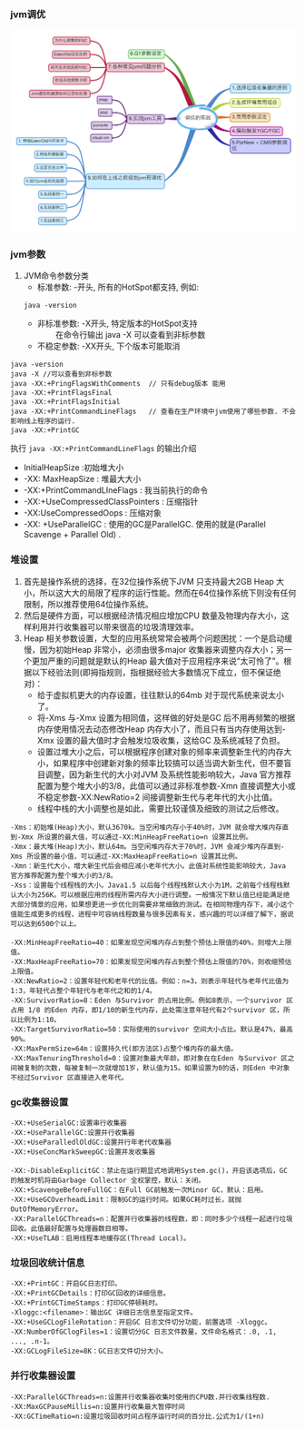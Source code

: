 ### jvm调优

![javm-practice](../../assets/img/jvm-practice-case.jpg)

### jvm参数

1. JVM命令参数分类
    - 标准参数: -开头, 所有的HotSpot都支持, 例如: 
    ```
    java -version
    ```
    - 非标准参数: -X开头, 特定版本的HotSpot支持 \
　　  在命令行输出 java -X 可以查看到非标参数
    - 不稳定参数: -XX开头, 下个版本可能取消 

```
java -version
java -X //可以查看到非标参数
java -XX:+PringFlagsWithComments  // 只有debug版本 能用
java -XX:+PrintFlagsFinal
java -XX:+PrintFlagsInitial
java -XX:+PrintCommandLineFlags   // 查看在生产环境中jvm使用了哪些参数. 不会影响线上程序的运行.
java -XX:+PrintGC
```

执行 <code>java -XX:+PrintCommandLineFlags</code> 的输出介绍
- InitialHeapSize :初始堆大小
- -XX: MaxHeapSize : 堆最大大小
- -XX:+PrintCommandLIneFlags : 我当前执行的命令
- -XX:+UseCompressedClassPointers : 压缩指针
- -XX:UseCompressedOops : 压缩对象
- -XX: +UseParallelGC : 使用的GC是ParallelGC. 使用的就是(Parallel Scavenge + Parallel Old) .

### 堆设置
1. 首先是操作系统的选择，在32位操作系统下JVM 只支持最大2GB Heap 大小，所以这大大的局限了程序的运行性能。然而在64位操作系统下则没有任何限制，所以推荐使用64位操作系统。
2. 然后是硬件方面，可以根据经济情况相应增加CPU 数量及物理内存大小，这样利用并行收集器可以带来很高的垃圾清理效率。
3. Heap 相关参数设置，大型的应用系统常常会被两个问题困扰：一个是启动缓慢，因为初始Heap 非常小，必须由很多major 收集器来调整内存大小；另一个更加严重的问题就是默认的Heap 最大值对于应用程序来说“太可怜了”。根据以下经验法则(即拇指规则，指根据经验大多数情况下成立，但不保证绝对)：
    - 给于虚拟机更大的内存设置，往往默认的64mb 对于现代系统来说太小了。
    - 将-Xms 与-Xmx 设置为相同值，这样做的好处是GC 后不用再频繁的根据内存使用情况去动态修改Heap 内存大小了，而且只有当内存使用达到-Xmx 设置的最大值时才会触发垃圾收集，这给GC 及系统减轻了负担。
    - 设置过堆大小之后，可以根据程序创建对象的频率来调整新生代的内存大小，如果程序中创建新对象的频率比较搞可以适当调大新生代，但不要盲目调整，因为新生代的大小对JVM 及系统性能影响较大，Java 官方推荐配置为整个堆大小的3/8，此值可以通过非标准参数-Xmn 直接调整大小或不稳定参数-XX:NewRatio=2 间接调整新生代与老年代的大小比值。
    - 线程中栈的大小调整也是如此，需要比较谨慎及细致的测试之后修改。

```
-Xms：初始堆(Heap)大小，默认3670k。当空闲堆内存小于40%时，JVM 就会增大堆内存直到-Xmx 所设置的最大值，可以通过-XX:MinHeapFreeRatio=n 设置其比例。
-Xmx：最大堆(Heap)大小，默认64m。当空闲堆内存大于70%时，JVM 会减少堆内存直到-Xms 所设置的最小值，可以通过-XX:MaxHeapFreeRatio=n 设置其比例。
-Xmn：新生代大小，增大新生代后会相应减小老年代大小。此值对系统性能影响较大，Java 官方推荐配置为整个堆大小的3/8。
-Xss：设置每个线程栈的大小。Java1.5 以后每个线程栈默认大小为1M，之前每个线程栈默认大小为256K。可以根据应用的线程所需内存大小进行调整。一般情况下默认值已经能满足绝大部分情景的应用，如果想更进一步优化则需要非常细致的测试。在相同物理内存下，减小这个值能生成更多的线程，进程中可容纳线程数量与很多因素有关，感兴趣的可以详细了解下，据说可以达到6500个以上。

-XX:MinHeapFreeRatio=40：如果发现空闲堆内存占到整个预估上限值的40%，则增大上限值。
-XX:MaxHeapFreeRatio=70：如果发现空闲堆内存占到整个预估上限值的70%，则收缩预估上限值。
-XX:NewRatio=2：设置年轻代和老年代的比值。例如：n=3，则表示年轻代与老年代比值为1:3，年轻代占整个年轻代与老年代之和的1/4。
-XX:SurvivorRatio=8：Eden 与Survivor 的占用比例。例如8表示，一个survivor 区占用 1/8 的Eden 内存，即1/10的新生代内存，此处需注意年轻代有2个survivor 区，所以比例为1:10。
-XX:TargetSurvivorRatio=50：实际使用的survivor 空间大小占比。默认是47%，最高90%。
-XX:MaxPermSize=64m：设置持久代(即方法区)占整个堆内存的最大值。
-XX:MaxTenuringThreshold=0：设置对象最大年龄。即对象在在Eden 与Survivor 区之间被复制的次数，每被复制一次就增加1岁，默认值为15。如果设置为0的话，则Eden 中对象不经过Survivor 区直接进入老年代。
```

### gc收集器设置 
```
-XX:+UseSerialGC:设置串行收集器 
-XX:+UseParallelGC:设置并行收集器 
-XX:+UseParalledlOldGC:设置并行年老代收集器 
-XX:+UseConcMarkSweepGC:设置并发收集器

-XX:-DisableExplicitGC：禁止在运行期显式地调用System.gc()，开启该选项后，GC 的触发时机将由Garbage Collector 全权掌控，默认：关闭。
-XX:+ScavengeBeforeFullGC：在Full GC前触发一次Minor GC，默认：启用。
-XX:+UseGCOverheadLimit：限制GC的运行时间。如果GC耗时过长，就抛OutOfMemoryError。
-XX:ParallelGCThreads=n：配置并行收集器的线程数，即：同时多少个线程一起进行垃圾回收。此值最好配置与处理器数目相等。
-XX:+UseTLAB：启用线程本地缓存区(Thread Local)。
```

### 垃圾回收统计信息
```
-XX:+PrintGC：开启GC日志打印。
-XX:+PrintGCDetails：打印GC回收的详细信息。
-XX:+PrintGCTimeStamps：打印GC停顿耗时。 
-Xloggc:<filename>：输出GC 详细日志信息至指定文件。
-XX:+UseGCLogFileRotation：开启GC 日志文件切分功能，前置选项 -Xloggc。
-XX:NumberOfGClogFiles=1：设置切分GC 日志文件数量，文件命名格式：.0, .1, ..., .n-1。
-XX:GCLogFileSize=8K：GC日志文件切分大小。
```

### 并行收集器设置 
```
-XX:ParallelGCThreads=n:设置并行收集器收集时使用的CPU数.并行收集线程数. 
-XX:MaxGCPauseMillis=n:设置并行收集最大暂停时间 
-XX:GCTimeRatio=n:设置垃圾回收时间占程序运行时间的百分比.公式为1/(1+n)
```
